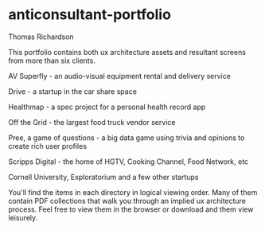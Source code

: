 # anticonsultant-portfolio

Thomas Richardson

This portfolio contains both ux architecture assets and resultant screens from more than six clients.


AV Superfly - an audio-visual equipment rental and delivery service

Drive - a startup in the car share space

Healthmap - a spec project for a personal health record app

Off the Grid - the largest food truck vendor service

Pree, a game of questions - a big data game using trivia and opinions to create rich user profiles

Scripps Digital - the home of HGTV, Cooking Channel, Food Network, etc

Cornell University, Exploratorium and a few other startups


You'll find the items in each directory in logical viewing order. Many of them contain PDF collections that walk you through an implied ux architecture process. Feel free to view them in the browser or download and them view leisurely. 
